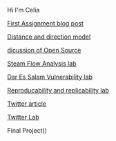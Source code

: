 Hi I'm Celia

[First Assignment blog post](blogpost.md)

[Distance and direction model](Modelforlab1.md)

[dicussion of Open Source](Discussion_of_Open_Source.md)

[Steam Flow Analysis lab](streamflowanalysis.md)

[Dar Es Salam Vulnerability lab](DarEsSalamVulnerabilitylab.md)

[Reproducability and replicability lab](lab8R,R.md)

[Twitter article](Twitterwriteup.md)

[Twitter Lab](Twitterlab.md)

Final Project()
